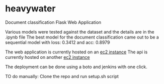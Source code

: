# heavywater
Document classification Flask Web Application

Various models were tested against the dataset and the details are in the .ipynb file
The best model for the document classification came out to be a sequential model with loss: 0.3412 and acc: 0.8979

The web application is currently hosted on an [ec2 instance](http://ec2-107-23-158-79.compute-1.amazonaws.com:5000)
The api is currently hosted on another [ec2 instance](http://ec2-100-26-198-228.compute-1.amazonaws.com:8080)

The deployment can be done using a boto and jenkins with one click.

TO do manually:
Clone the repo and run setup.sh script
